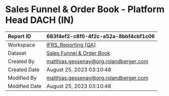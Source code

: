 



# Sales Funnel & Order Book - Platform Head DACH (IN)

|Report ID|683f4ef2-c8f0-4f2c-a52a-8bbf4cbf1c06|
| :--- | :--- |
|Workspace|[IFRS_Reporting [QA]](../Workspaces/IFRS_Reporting-[QA].md)|
|Dataset|[Sales Funnel & Order Book](../Datasets/Sales-Funnel-&-Order-Book.md)|
|Created By|matthias.gessenay@org.rolandberger.com|
|Created Date|August 25, 2023 03:10:48|
|Modified By|matthias.gessenay@org.rolandberger.com|
|Modified Date|August 25, 2023 03:10:48|
